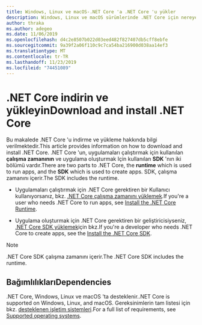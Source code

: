 ```yaml
---
title: Windows, Linux ve macOS-.NET Core 'a .NET Core 'u yükler
description: Windows, Linux ve macOS sürümlerinde .NET Core için nereye ve ne yükleneceğini öğrenin. .NET Core uygulamaları geliştirmek, dağıtmak ve çalıştırmak için gereken bağımlılıkları bulun.
author: thraka
ms.author: adegeo
ms.date: 11/06/2019
ms.openlocfilehash: d4c2e8507b022d03eed482f827407db5cff8ebfe
ms.sourcegitcommit: 9a39f2a06f110c9c7ca54ba216900d038aa14ef3
ms.translationtype: MT
ms.contentlocale: tr-TR
ms.lasthandoff: 11/23/2019
ms.locfileid: "74451089"
---
```

# <a name="download-and-install-net-core"></a><span data-ttu-id="f467c-104">.NET Core indirin ve yükleyin</span><span class="sxs-lookup"><span data-stu-id="f467c-104">Download and install .NET Core</span></span>

<span data-ttu-id="f467c-105">Bu makalede .NET Core 'u indirme ve yükleme hakkında bilgi verilmektedir.</span><span class="sxs-lookup"><span data-stu-id="f467c-105">This article provides information on how to download and install .NET Core.</span></span> <span data-ttu-id="f467c-106">.NET Core 'un, uygulamaları çalıştırmak için kullanılan **çalışma zamanının** ve uygulama oluşturmak Için kullanılan **SDK** 'nın iki bölümü vardır.</span><span class="sxs-lookup"><span data-stu-id="f467c-106">There are two parts to .NET Core, the **runtime** which is used to run apps, and the **SDK** which is used to create apps.</span></span> <span data-ttu-id="f467c-107">SDK, çalışma zamanını içerir.</span><span class="sxs-lookup"><span data-stu-id="f467c-107">The SDK includes the runtime.</span></span>

- <span data-ttu-id="f467c-108">Uygulamaları çalıştırmak için .NET Core gerektiren bir Kullanıcı kullanıyorsanız, bkz. [.NET Core çalışma zamanını yüklemek](runtime.md).</span><span class="sxs-lookup"><span data-stu-id="f467c-108">If you're a user who needs .NET Core to run apps, see [Install the .NET Core Runtime](runtime.md).</span></span>

- <span data-ttu-id="f467c-109">Uygulama oluşturmak için .NET Core gerektiren bir geliştiricisiyseniz, [.NET Core SDK yüklemek](sdk.md)için bkz.</span><span class="sxs-lookup"><span data-stu-id="f467c-109">If you're a developer who needs .NET Core to create apps, see the [Install the .NET Core SDK](sdk.md).</span></span>

> [!NOTE]
> <span data-ttu-id="f467c-110">.NET Core SDK çalışma zamanını içerir.</span><span class="sxs-lookup"><span data-stu-id="f467c-110">The .NET Core SDK includes the runtime.</span></span>

## <a name="dependencies"></a><span data-ttu-id="f467c-111">Bağımlılıkları</span><span class="sxs-lookup"><span data-stu-id="f467c-111">Dependencies</span></span>

<span data-ttu-id="f467c-112">.NET Core, Windows, Linux ve macOS 'ta desteklenir.</span><span class="sxs-lookup"><span data-stu-id="f467c-112">.NET Core is supported on Windows, Linux, and macOS.</span></span> <span data-ttu-id="f467c-113">Gereksinimlerin tam listesi için bkz. [desteklenen işletim sistemleri](dependencies.md).</span><span class="sxs-lookup"><span data-stu-id="f467c-113">For a full list of requirements, see [Supported operating systems](dependencies.md).</span></span>
